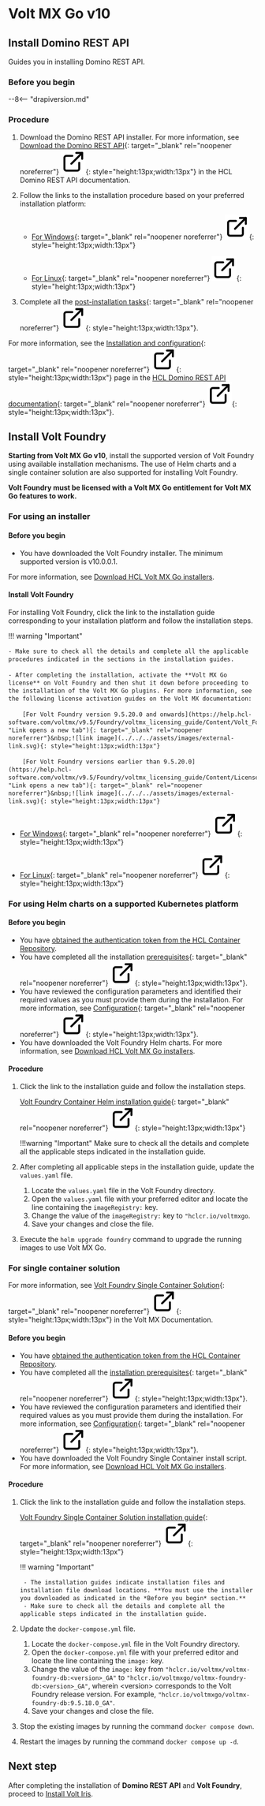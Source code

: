 # Volt MX Go v10

## Install Domino REST API

Guides you in installing Domino REST API.

### Before you begin

--8<-- "drapiversion.md"

### Procedure

1. Download the Domino REST API installer. For more information, see [Download the Domino REST API](https://opensource.hcltechsw.com/Domino-rest-api/tutorial/installconfig/install/downloaddrapi.html "Link opens a new tab"){: target="_blank" rel="noopener noreferrer"}&nbsp;![link image](../../../assets/images/external-link.svg){: style="height:13px;width:13px"} in the HCL Domino REST API documentation.

2. Follow the links to the installation procedure based on your preferred installation platform:

    - [For Windows](https://opensource.hcltechsw.com/Domino-rest-api/tutorial/installconfig/install/win.html "Link opens a new tab"){: target="_blank" rel="noopener noreferrer"}&nbsp;![link image](../../../assets/images/external-link.svg){: style="height:13px;width:13px"}

    - [For Linux](https://opensource.hcltechsw.com/Domino-rest-api/tutorial/installconfig/install/linux.html "Link opens a new tab"){: target="_blank" rel="noopener noreferrer"}&nbsp;![link image](../../../assets/images/external-link.svg){: style="height:13px;width:13px"}

3. Complete all the [post-installation tasks](https://opensource.hcltechsw.com/Domino-rest-api/tutorial/installconfig/configuration/index.html "Link opens a new tab"){: target="_blank" rel="noopener noreferrer"}&nbsp;![link image](../../../assets/images/external-link.svg){: style="height:13px;width:13px"}.

For more information, see the [Installation and configuration](https://opensource.hcltechsw.com/Domino-rest-api/tutorial/installconfig/index.html "Link opens a new tab"){: target="_blank" rel="noopener noreferrer"}&nbsp;![link image](../../../assets/images/external-link.svg){: style="height:13px;width:13px"} page in the [HCL Domino REST API documentation](https://opensource.hcltechsw.com/Domino-rest-api/index.html "Link opens a new tab"){: target="_blank" rel="noopener noreferrer"}&nbsp;![link image](../../../assets/images/external-link.svg){: style="height:13px;width:13px"}.

## Install Volt Foundry

**Starting from Volt MX Go v10**, install the supported version of Volt Foundry using available installation mechanisms. The use of Helm charts and a single container solution are also supported for installing Volt Foundry.

**Volt Foundry must be licensed with a Volt MX Go entitlement for Volt MX Go features to work.**

### For using an installer

#### Before you begin

- You have downloaded the Volt Foundry installer. The minimum supported version is v10.0.0.1.

For more information, see [Download HCL Volt MX Go installers](../portaldownload.md#for-volt-mx-go-v10).

#### Install Volt Foundry

For installing Volt Foundry, click the link to the installation guide corresponding to your installation platform and follow the installation steps.

!!! warning "Important"

    - Make sure to check all the details and complete all the applicable procedures indicated in the sections in the installation guides.
    
    - After completing the installation, activate the **Volt MX Go license** on Volt Foundry and then shut it down before proceeding to the installation of the Volt MX Go plugins. For more information, see the following license activation guides on the Volt MX documentation:

        [For Volt Foundry version 9.5.20.0 and onwards](https://help.hcl-software.com/voltmx/v9.5/Foundry/voltmx_licensing_guide/Content/Volt_Foundry_Licensing_Guide.html "Link opens a new tab"){: target="_blank" rel="noopener noreferrer"}&nbsp;![link image](../../../assets/images/external-link.svg){: style="height:13px;width:13px"}

        [For Volt Foundry versions earlier than 9.5.20.0](https://help.hcl-software.com/voltmx/v9.5/Foundry/voltmx_licensing_guide/Content/License_Activation_through_VoltMX_Server_7.2.html "Link opens a new tab"){: target="_blank" rel="noopener noreferrer"}&nbsp;![link image](../../../assets/images/external-link.svg){: style="height:13px;width:13px"} 

- [For Windows](https://help.hcl-software.com/voltmx/v10/Foundry/voltmx_foundry_windows_install_guide/Content/Introduction.html "Link opens a new tab"){: target="_blank" rel="noopener noreferrer"}&nbsp;![link image](../../../assets/images/external-link.svg){: style="height:13px;width:13px"}

- [For Linux](https://help.hcl-software.com/voltmx/v10/Foundry/voltmx_foundry_linux_install_guide/Content/Introduction.html "Link opens a new tab"){: target="_blank" rel="noopener noreferrer"}&nbsp;![link image](../../../assets/images/external-link.svg){: style="height:13px;width:13px"}

<!--For Volt MX Go v2.1 up to the latest release, **only Volt Foundry using a Tomcat non-clustered application server is supported**.

#### Install Volt MX Go Plugin Installer

The procedure enables the installation of the Volt MX Go Plugin Installer, which is used for installing the Volt MX Go plugins to Volt Foundry.

=== "on Linux"

    1. Open terminal and extract the installer from the tar file. 
    1. Navigate to the directory containing the `VoltMXGoInstallationTool.bin` to ensure that you are in the right location to execute the installation commands for the bin file. 
    1. Enter the following command to grant executable permissions to the `VoltMXGoInstallationTool.bin` file and press **Enter**. 

        `sudo chmod +x VoltMXGoInstallationTool.bin`

        Using the `chmod` command with `sudo` ensures administrative privileges.

    1. Run the `VoltMXGoInstallationTool.bin` file to start the installation using the following command and press **Enter**.

        `./VoltMXGoInstallationTool.bin`

    1. Follow the installation instructions. The binary file will initiate the installation process and may prompt you with on-screen instructions. Follow these instructions carefully to complete the installation.

        !!!note

            If you have a graphical terminal associated with your Linux deployment, the **Volt MX Go Installation Tool** window opens. Otherwise, installation is via the command line.  

    <!--1. Enter `ls -latrh` to list the installation directory contents to identify the shortcuts for running and uninstalling the installer.
    1. Take note of the shortcut for running the installer.

=== "on Windows"

    1. Navigate to the folder containing the downloaded installer file. 
    1. Double-click the installer file. The **Volt MX Go Installation Tool** window opens. 
    1. On the **Introduction**, read the details and instructions, and then click **Next**.

        ![Introduction](../../../assets/images/wininstall1.png){: style="height:80%;width:80%"}

    1. On the **License Agreement**, read the agreement details, select the **I accept the terms of the License agreement** checkbox, and then click **Next**.

        ![License Agreement](../../../assets/images/wininstall2.png){: style="height:80%;width:80%"}

    1. On the **Choose Install Folder**, click **Next** if you agree with the indicated default location.

        ![Choose Install Folder](../../../assets/images/wininstall3.png){: style="height:80%;width:80%"} 

        !!! tip

            - If you want a different installation location, click **Choose** to select your preferred installation location or directly enter your preferred installation location in the text box, and then click **Next**.
            - If you selected a different installation location and decided to revert to the default location, click **Restore Default Folder** and then click **Next**.

    1. On the **Pre-Installation Summary**, review the details and then click **Install**.

        ![Pre-Installation Summary](../../../assets/images/wininstall4.png){: style="height:80%;width:80%"}

    1. On the **Installing**, see the installation status.

        ![Installing](../../../assets/images/wininstall5.png){: style="height:80%;width:80%"}

    1. On the **Install Complete**, click **Done**.

        ![Install Complete](../../../assets/images/wininstall6.png){: style="height:80%;width:80%"}

#### Install Volt MX Go plugins

The procedure enables the installation of Volt MX Go plugins to Volt Foundry to enable Volt MX Go features.

!!! warning "Important"

    - For Volt MX Go v2.1 up to the latest release, you can only install Volt MX Go plugins to Volt Foundry that uses a Tomcat non-clustered application server.
    - Volt Foundry must be licensed with a Volt MX Go entitlement for the plugins to be enabled and for the Volt MX Go features to work.

=== "on Linux"

    1. Open Terminal.
    1. Go to the directory where you installed the Volt MX Go Plugin Installer. By default, the installer executable is located in the `~/VoltMXGoPluginInstaller` directory.
    2. Run the Volt MX Go Plugin Installer by entering the following command and press **Enter**.

        `./VoltMXGoPluginInstaller`

        The installation tool opens on the Terminal showing the available options.

        ![Installation options](../../../assets/images/plugintool.png){: style="height:80%;width:80%"}

    3. Enter **1** to install Volt MX Go plugins in Volt Foundry and press **Enter**.
    4. Specify the Tomcat WebApps directory by entering the number corresponding to your installation or enter the full path to your Tomcat WebApps directory, and then press **Enter**.

        You get a confirmation statement that the plugins have been installed.

        !!! note

            Starting with Volt MX Go version 2.1.1, the installed Volt Foundry version is checked for compatibility. If incompatible, the plugin installation stops, and users are informed of their current and required minimum Volt Foundry versions. 

    6. Enter **7** and press **Enter** to exit the installation tool. 

=== "on Windows"

    1. Select **Start**, scroll through the alphabetical list, and select **Volt MX Go Plugin Installer**. Depending on your OS, you might need to select **All apps**, scroll through the alphabetical list, and click **Volt MX Go Plugin Installer**.

        OR

        Double-click the **Volt MX Go Plugin Installer** shortcut on your desktop if available. 

        A Command Prompt window opens showing the available options.

        ![Installation options](../../../assets/images/plugintool.png){: style="height:80%;width:80%"}

    2. Enter **1** to install Volt MX Go plugins and press **Enter**.
    3. Specify the Tomcat WebApps directory by entering the number corresponding to your installation, or enter the full path to your Tomcat WebApps directory, then press **Enter**. 

        You get a confirmation statement that the plugins have been installed.

        !!! note

            Starting with Volt MX Go version 2.1.1, the installed Volt Foundry version is checked for compatibility. If incompatible, the plugin installation stops, and users are informed of their current and required minimum Volt Foundry versions. 

    5. Press **Enter** to close the Command Prompt window.

!!! note

    - After installing the Volt MX Go plugins, open Volt Foundry to verify you see the Volt MX GO/First Touch banner. 
    - For further reference, see the ![Play button icon](../../../assets/images/play%20button.svg){: style="height:15px;width:15px"}&nbsp;[Installing Volt MX Go v2.1 for Volt Foundry](https://www.youtube.com/watch?v=pVexsNw5st0 "Video opens and plays in a new tab"){: target="_blank" rel="noopener noreferrer"} video demonstration.
-->
### For using Helm charts on a supported Kubernetes platform

#### Before you begin

- You have [obtained the authentication token from the HCL Container Repository](../../../howto/operation/obtainauthenticationtoken.md).
- You have completed all the installation [prerequisites](https://help.hcl-software.com/voltmx/v10/Foundry/voltmxfoundry_containers_helm/Content/Installing_Containers_With_Helm.html#prerequisites "Link opens a new tab"){: target="_blank" rel="noopener noreferrer"}&nbsp;![link image](../../../assets/images/external-link.svg){: style="height:13px;width:13px"}.
- You have reviewed the configuration parameters and identified their required values as you must provide them during the installation. For more information, see [Configuration](https://help.hcl-software.com/voltmx/v10/Foundry/voltmxfoundry_containers_helm/Content/Installing_Containers_With_Helm.html#configuration "Link opens a new tab"){: target="_blank" rel="noopener noreferrer"}&nbsp;![link image](../../../assets/images/external-link.svg){: style="height:13px;width:13px"}.
- You have downloaded the Volt Foundry Helm charts. For more information, see [Download HCL Volt MX Go installers](../portaldownload.md#for-volt-mx-go-v10).

#### Procedure

1. Click the link to the installation guide and follow the installation steps.

    [Volt Foundry Container Helm installation guide](https://help.hcl-software.com/voltmx/v10/Foundry/voltmxfoundry_containers_helm/Content/Installing_Containers_With_Helm.html#installation "Link opens a new tab"){: target="_blank" rel="noopener noreferrer"}&nbsp;![link image](../../../assets/images/external-link.svg){: style="height:13px;width:13px"}

    !!!warning "Important"
        Make sure to check all the details and complete all the applicable steps indicated in the installation guide.

2. After completing all applicable steps in the installation guide, update the `values.yaml` file.

    1. Locate the `values.yaml` file in the Volt Foundry directory.
    2. Open the `values.yaml` file with your preferred editor and locate the line containing the `imageRegistry:` key.
    3. Change the value of the `imageRegistry:` key to `"hclcr.io/voltmxgo`.
    4. Save your changes and close the file.

3. Execute the `helm upgrade foundry` command to upgrade the running images to use Volt MX Go.

### For single container solution

For more information, see [Volt Foundry Single Container Solution](https://help.hcl-software.com/voltmx/v10/Foundry/voltmxfoundry_single_container/Content/VoltMX_Foundry_Single_Container_Solution_On-Prem_.html "Link opens a new tab"){: target="_blank" rel="noopener noreferrer"}&nbsp;![link image](../../../assets/images/external-link.svg){: style="height:13px;width:13px"} in the Volt MX Documentation.

#### Before you begin

- You have [obtained the authentication token from the HCL Container Repository](../../../howto/operation/obtainauthenticationtoken.md).
- You have completed all the [installation prerequisites](https://help.hcl-software.com/voltmx/v10/Foundry/voltmxfoundry_single_container/Content/VoltMX_Foundry_Single_Container_Solution_On-Prem_.html#prerequisites "Link opens a new tab"){: target="_blank" rel="noopener noreferrer"}&nbsp;![link image](../../../assets/images/external-link.svg){: style="height:13px;width:13px"}.
- You have reviewed the configuration parameters and identified their required values as you must provide them during the installation. For more information, see [Configuration](https://help.hcl-software.com/voltmx/v10/Foundry/voltmxfoundry_single_container/Content/VoltMX_Foundry_Single_Container_Solution_On-Prem_.html#configuration "Link opens a new tab"){: target="_blank" rel="noopener noreferrer"}&nbsp;![link image](../../../assets/images/external-link.svg){: style="height:13px;width:13px"}.
- You have downloaded the Volt Foundry Single Container install script. For more information, see [Download HCL Volt MX Go installers](../portaldownload.md#for-volt-mx-go-v10).

#### Procedure

1. Click the link to the installation guide and follow the installation steps.

    [Volt Foundry Single Container Solution installation guide](https://help.hcl-software.com/voltmx/v10/Foundry/voltmxfoundry_single_container/Content/VoltMX_Foundry_Single_Container_Solution_On-Prem_.html#installation "Link opens a new tab"){: target="_blank" rel="noopener noreferrer"}&nbsp;![link image](../../../assets/images/external-link.svg){: style="height:13px;width:13px"}

    !!! warning "Important"

        - The installation guides indicate installation files and installation file download locations. **You must use the installer you downloaded as indicated in the *Before you begin* section.**
        - Make sure to check all the details and complete all the applicable steps indicated in the installation guide.

2. Update the `docker-compose.yml` file.

    1. Locate the `docker-compose.yml` file in the Volt Foundry directory.
    2. Open the `docker-compose.yml` file with your preferred editor and locate the line containing the `image:` key.
    3. Change the value of the `image:` key from `"hclcr.io/voltmx/voltmx-foundry-db:<version>_GA"` to `"hclcr.io/voltmxgo/voltmx-foundry-db:<version>_GA"`, wherein <version\> corresponds to the Volt Foundry release version. For example, `"hclcr.io/voltmxgo/voltmx-foundry-db:9.5.18.0_GA"`.
    4. Save your changes and close the file. 

3. Stop the existing images by running the command `docker compose down`.
4. Restart the images by running the command `docker compose up -d`.

## Next step

After completing the installation of **Domino REST API** and **Volt Foundry**, proceed to [Install Volt Iris](../installiris/installiris.md).
